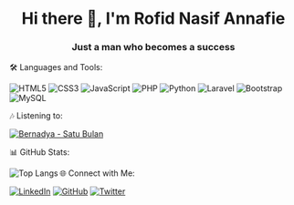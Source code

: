 <h1 align="center">Hi there 👋, I'm Rofid Nasif Annafie</h1>
<h3 align="center">Just a man who becomes a success</h3>
🛠️ Languages and Tools:
<p align="left">
  <img src="https://img.shields.io/badge/HTML5-E34F26?style=for-the-badge&logo=html5&logoColor=white" alt="HTML5" />
  <img src="https://img.shields.io/badge/CSS3-1572B6?style=for-the-badge&logo=css3&logoColor=white" alt="CSS3" />
  <img src="https://img.shields.io/badge/JavaScript-F7DF1E?style=for-the-badge&logo=javascript&logoColor=black" alt="JavaScript" />
  <img src="https://img.shields.io/badge/PHP-777BB4?style=for-the-badge&logo=php&logoColor=white" alt="PHP" />
  <img src="https://img.shields.io/badge/Python-3776AB?style=for-the-badge&logo=python&logoColor=white" alt="Python" />
  <img src="https://img.shields.io/badge/Laravel-FF2D20?style=for-the-badge&logo=laravel&logoColor=white" alt="Laravel" />
  <img src="https://img.shields.io/badge/Bootstrap-563D7C?style=for-the-badge&logo=bootstrap&logoColor=white" alt="Bootstrap" />
  <img src="https://img.shields.io/badge/MySQL-4479A1?style=for-the-badge&logo=mysql&logoColor=white" alt="MySQL" />
</p>
🎶 Listening to:
<p align="left">
  <a href="https://youtu.be/yb47lT8LdWY" target="_blank">
    <img src="https://img.shields.io/badge/Bernadya-Satu%20Bulan-FF0000?style=for-the-badge&logo=youtube&logoColor=white" alt="Bernadya - Satu Bulan" />
  </a>
</p>
📊 GitHub Stats:
<p>
  <img align="left" src="https://github-readme-stats.vercel.app/api/top-langs?username=pid24&show_icons=true&locale=en&layout=compact" alt="Top Langs" />
</p>
🌐 Connect with Me:
<p align="left">
  <a href="https://linkedin.com/in/rofid" target="_blank"><img src="https://img.shields.io/badge/LinkedIn-0077B5?style=for-the-badge&logo=linkedin&logoColor=white" alt="LinkedIn" /></a>
  <a href="https://github.com/pid24" target="_blank"><img src="https://img.shields.io/badge/GitHub-181717?style=for-the-badge&logo=github&logoColor=white" alt="GitHub" /></a>
  <a href="https://twitter.com/rfdzna" target="_blank"><img src="https://img.shields.io/badge/Twitter-1DA1F2?style=for-the-badge&logo=twitter&logoColor=white" alt="Twitter" /></a>
</p>
